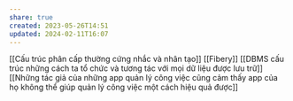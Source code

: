 ```yaml
---
share: true
created: 2023-05-26T14:51
updated: 2024-02-11T16:07
---
```

[[Cấu trúc phân cấp thường cứng nhắc và nhân tạo]]
[[Fibery]]
[[DBMS cấu trúc những cách ta tổ chức và tương tác với mọi dữ liệu được lưu trữ]]
[[Những tác giả của những app quản lý công việc cũng cảm thấy app của họ không thể giúp quản lý công việc một cách hiệu quả được]]
